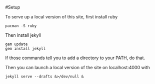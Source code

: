 
#Setup

To serve up a local version of this site, first install ruby

```
pacman -S ruby
```

Then install jekyll

```
gem update
gem install jekyll
```

If those commands tell you to add a directory to your PATH, do that.

Then you can launch a local version of the site on localhost:4000 with

```
jekyll serve --drafts &>/dev/null &
```

